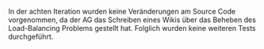 In der achten Iteration wurden keine Veränderungen am Source Code vorgenommen, da der AG das Schreiben eines Wikis über das Beheben des Load-Balancing Problems gestellt hat.
Folglich wurden keine weiteren Tests durchgeführt.
